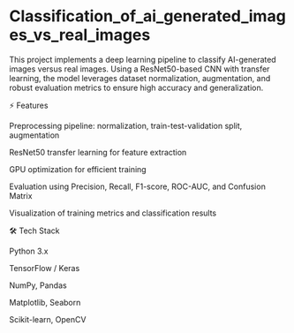 # Classification_of_ai_generated_images_vs_real_images
This project implements a deep learning pipeline to classify AI-generated images versus real images. Using a ResNet50-based CNN with transfer learning, the model leverages dataset normalization, augmentation, and robust evaluation metrics to ensure high accuracy and generalization.

⚡ Features

Preprocessing pipeline: normalization, train-test-validation split, augmentation

ResNet50 transfer learning for feature extraction

GPU optimization for efficient training

Evaluation using Precision, Recall, F1-score, ROC-AUC, and Confusion Matrix

Visualization of training metrics and classification results

🛠️ Tech Stack

Python 3.x

TensorFlow / Keras

NumPy, Pandas

Matplotlib, Seaborn

Scikit-learn, OpenCV
